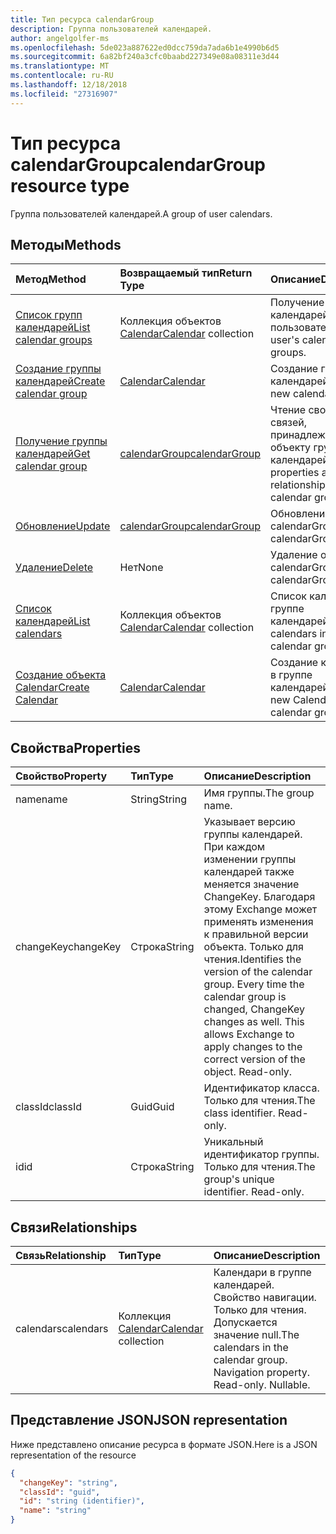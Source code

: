 ```yaml
---
title: Тип ресурса calendarGroup
description: Группа пользователей календарей.
author: angelgolfer-ms
ms.openlocfilehash: 5de023a887622ed0dcc759da7ada6b1e4990b6d5
ms.sourcegitcommit: 6a82bf240a3cfc0baabd227349e08a08311e3d44
ms.translationtype: MT
ms.contentlocale: ru-RU
ms.lasthandoff: 12/18/2018
ms.locfileid: "27316907"
---
```

# <a name="calendargroup-resource-type"></a><span data-ttu-id="13260-103">Тип ресурса calendarGroup</span><span class="sxs-lookup"><span data-stu-id="13260-103">calendarGroup resource type</span></span>

<span data-ttu-id="13260-104">Группа пользователей календарей.</span><span class="sxs-lookup"><span data-stu-id="13260-104">A group of user calendars.</span></span>

## <a name="methods"></a><span data-ttu-id="13260-105">Методы</span><span class="sxs-lookup"><span data-stu-id="13260-105">Methods</span></span>

| <span data-ttu-id="13260-106">Метод</span><span class="sxs-lookup"><span data-stu-id="13260-106">Method</span></span>                                                      | <span data-ttu-id="13260-107">Возвращаемый тип</span><span class="sxs-lookup"><span data-stu-id="13260-107">Return Type</span></span>                        | <span data-ttu-id="13260-108">Описание</span><span class="sxs-lookup"><span data-stu-id="13260-108">Description</span></span>                                                   |
| :---------------------------------------------------------- | :--------------------------------- | :------------------------------------------------------------ |
| [<span data-ttu-id="13260-109">Список групп календарей</span><span class="sxs-lookup"><span data-stu-id="13260-109">List calendar groups</span></span>](../api/user-list-calendargroups.md)  | <span data-ttu-id="13260-110">Коллекция объектов [Calendar](calendar.md)</span><span class="sxs-lookup"><span data-stu-id="13260-110">[Calendar](calendar.md) collection</span></span> | <span data-ttu-id="13260-111">Получение групп календарей пользователя.</span><span class="sxs-lookup"><span data-stu-id="13260-111">Get the user's calendar groups.</span></span>                               |
| [<span data-ttu-id="13260-112">Создание группы календарей</span><span class="sxs-lookup"><span data-stu-id="13260-112">Create calendar group</span></span>](../api/user-post-calendargroups.md) | [<span data-ttu-id="13260-113">Calendar</span><span class="sxs-lookup"><span data-stu-id="13260-113">Calendar</span></span>](calendar.md)            | <span data-ttu-id="13260-114">Создание группы календарей.</span><span class="sxs-lookup"><span data-stu-id="13260-114">Create a new calendar group.</span></span>                                  |
| [<span data-ttu-id="13260-115">Получение группы календарей</span><span class="sxs-lookup"><span data-stu-id="13260-115">Get calendar group</span></span>](../api/calendargroup-get.md)           | [<span data-ttu-id="13260-116">calendarGroup</span><span class="sxs-lookup"><span data-stu-id="13260-116">calendarGroup</span></span>](calendargroup.md)  | <span data-ttu-id="13260-117">Чтение свойств и связей, принадлежащих объекту группы календарей.</span><span class="sxs-lookup"><span data-stu-id="13260-117">Read properties and relationships of a calendar group object.</span></span> |
| [<span data-ttu-id="13260-118">Обновление</span><span class="sxs-lookup"><span data-stu-id="13260-118">Update</span></span>](../api/calendargroup-update.md)                    | [<span data-ttu-id="13260-119">calendarGroup</span><span class="sxs-lookup"><span data-stu-id="13260-119">calendarGroup</span></span>](calendargroup.md)  | <span data-ttu-id="13260-120">Обновление объекта calendarGroup.</span><span class="sxs-lookup"><span data-stu-id="13260-120">Update calendarGroup object.</span></span>                                  |
| [<span data-ttu-id="13260-121">Удаление</span><span class="sxs-lookup"><span data-stu-id="13260-121">Delete</span></span>](../api/calendargroup-delete.md)                    | <span data-ttu-id="13260-122">Нет</span><span class="sxs-lookup"><span data-stu-id="13260-122">None</span></span>                               | <span data-ttu-id="13260-123">Удаление объекта calendarGroup.</span><span class="sxs-lookup"><span data-stu-id="13260-123">Delete calendarGroup object.</span></span>                                  |
| [<span data-ttu-id="13260-124">Список календарей</span><span class="sxs-lookup"><span data-stu-id="13260-124">List calendars</span></span>](../api/calendargroup-list-calendars.md)    | <span data-ttu-id="13260-125">Коллекция объектов [Calendar](calendar.md)</span><span class="sxs-lookup"><span data-stu-id="13260-125">[Calendar](calendar.md) collection</span></span> | <span data-ttu-id="13260-126">Список календарей в группе календарей.</span><span class="sxs-lookup"><span data-stu-id="13260-126">List calendars in a calendar group.</span></span>                           |
| [<span data-ttu-id="13260-127">Создание объекта Calendar</span><span class="sxs-lookup"><span data-stu-id="13260-127">Create Calendar</span></span>](../api/calendargroup-post-calendars.md)   | [<span data-ttu-id="13260-128">Calendar</span><span class="sxs-lookup"><span data-stu-id="13260-128">Calendar</span></span>](calendar.md)            | <span data-ttu-id="13260-129">Создание календаря в группе календарей.</span><span class="sxs-lookup"><span data-stu-id="13260-129">Create a new Calendar in a calendar group.</span></span>                    |

## <a name="properties"></a><span data-ttu-id="13260-130">Свойства</span><span class="sxs-lookup"><span data-stu-id="13260-130">Properties</span></span>

| <span data-ttu-id="13260-131">Свойство</span><span class="sxs-lookup"><span data-stu-id="13260-131">Property</span></span>  | <span data-ttu-id="13260-132">Тип</span><span class="sxs-lookup"><span data-stu-id="13260-132">Type</span></span>   | <span data-ttu-id="13260-133">Описание</span><span class="sxs-lookup"><span data-stu-id="13260-133">Description</span></span>                                                                                                                                                                                               |
| :-------- | :----- | :-------------------------------------------------------------------------------------------------------------------------------------------------------------------------------------------------------- |
| <span data-ttu-id="13260-134">name</span><span class="sxs-lookup"><span data-stu-id="13260-134">name</span></span>      | <span data-ttu-id="13260-135">String</span><span class="sxs-lookup"><span data-stu-id="13260-135">String</span></span> | <span data-ttu-id="13260-136">Имя группы.</span><span class="sxs-lookup"><span data-stu-id="13260-136">The group name.</span></span>                                                                                                                                                                                           |
| <span data-ttu-id="13260-137">changeKey</span><span class="sxs-lookup"><span data-stu-id="13260-137">changeKey</span></span> | <span data-ttu-id="13260-138">Строка</span><span class="sxs-lookup"><span data-stu-id="13260-138">String</span></span> | <span data-ttu-id="13260-p101">Указывает версию группы календарей. При каждом изменении группы календарей также меняется значение ChangeKey. Благодаря этому Exchange может применять изменения к правильной версии объекта. Только для чтения.</span><span class="sxs-lookup"><span data-stu-id="13260-p101">Identifies the version of the calendar group. Every time the calendar group is changed, ChangeKey changes as well. This allows Exchange to apply changes to the correct version of the object. Read-only.</span></span> |
| <span data-ttu-id="13260-143">classId</span><span class="sxs-lookup"><span data-stu-id="13260-143">classId</span></span>   | <span data-ttu-id="13260-144">Guid</span><span class="sxs-lookup"><span data-stu-id="13260-144">Guid</span></span>   | <span data-ttu-id="13260-p102">Идентификатор класса. Только для чтения.</span><span class="sxs-lookup"><span data-stu-id="13260-p102">The class identifier. Read-only.</span></span>                                                                                                                                                                          |
| <span data-ttu-id="13260-147">id</span><span class="sxs-lookup"><span data-stu-id="13260-147">id</span></span>        | <span data-ttu-id="13260-148">Строка</span><span class="sxs-lookup"><span data-stu-id="13260-148">String</span></span> | <span data-ttu-id="13260-p103">Уникальный идентификатор группы. Только для чтения.</span><span class="sxs-lookup"><span data-stu-id="13260-p103">The group's unique identifier. Read-only.</span></span>                                                                                                                                                                 |

## <a name="relationships"></a><span data-ttu-id="13260-151">Связи</span><span class="sxs-lookup"><span data-stu-id="13260-151">Relationships</span></span>

| <span data-ttu-id="13260-152">Связь</span><span class="sxs-lookup"><span data-stu-id="13260-152">Relationship</span></span> | <span data-ttu-id="13260-153">Тип</span><span class="sxs-lookup"><span data-stu-id="13260-153">Type</span></span>                               | <span data-ttu-id="13260-154">Описание</span><span class="sxs-lookup"><span data-stu-id="13260-154">Description</span></span>                                                                    |
| :----------- | :--------------------------------- | :----------------------------------------------------------------------------- |
| <span data-ttu-id="13260-155">calendars</span><span class="sxs-lookup"><span data-stu-id="13260-155">calendars</span></span>    | <span data-ttu-id="13260-156">Коллекция [Calendar](calendar.md)</span><span class="sxs-lookup"><span data-stu-id="13260-156">[Calendar](calendar.md) collection</span></span> | <span data-ttu-id="13260-p104">Календари в группе календарей. Свойство навигации. Только для чтения. Допускается значение null.</span><span class="sxs-lookup"><span data-stu-id="13260-p104">The calendars in the calendar group. Navigation property. Read-only. Nullable.</span></span> |

## <a name="json-representation"></a><span data-ttu-id="13260-161">Представление JSON</span><span class="sxs-lookup"><span data-stu-id="13260-161">JSON representation</span></span>

<span data-ttu-id="13260-162">Ниже представлено описание ресурса в формате JSON.</span><span class="sxs-lookup"><span data-stu-id="13260-162">Here is a JSON representation of the resource</span></span>

<!--{
  "blockType": "resource",
  "optionalProperties": [
    "calendars"
  ],
  "keyProperty": "id",
  "baseType": "microsoft.graph.entity",
  "@odata.type": "microsoft.graph.calendarGroup",
  "@odata.annotations": [
    {
      "property": "calendars",
      "capabilities": {
        "changeTracking": false,
        "expandable": false,
        "navigability": "single",
        "searchable": false
      }
    }
  ]
}-->

```json
{
  "changeKey": "string",
  "classId": "guid",
  "id": "string (identifier)",
  "name": "string"
}
```

<!-- uuid: 8fcb5dbc-d5aa-4681-8e31-b001d5168d79
2015-10-25 14:57:30 UTC -->

<!-- {
  "type": "#page.annotation",
  "description": "calendarGroup resource",
  "keywords": "",
  "section": "documentation",
  "tocPath": ""
}-->

